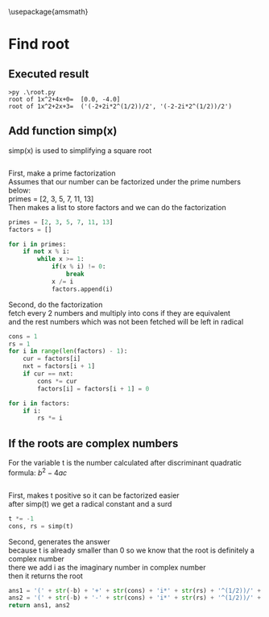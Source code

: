 \usepackage{amsmath}
# Find root

## Executed result
```
>py .\root.py 
root of 1x^2+4x+0=  [0.0, -4.0]
root of 1x^2+2x+3=  ('(-2+2i*2^(1/2))/2', '(-2-2i*2^(1/2))/2')
```
## Add function simp(x)
simp(x) is used to simplifying a square root
```
```

First,  make a prime factorization\
Assumes that our number can be factorized under the prime numbers below:\
primes = [2, 3, 5, 7, 11, 13]\
Then makes a list to store factors and we can do the factorization
```py
primes = [2, 3, 5, 7, 11, 13]
factors = []

for i in primes:
    if not x % i:
        while x >= 1:
            if(x % i) != 0:
                break
            x /= i
            factors.append(i)
```

Second, do the factorization\
fetch every 2 numbers and multiply into cons if they are equivalent\
and the rest numbers which was not been fetched will be left in radical
```py
cons = 1
rs = 1
for i in range(len(factors) - 1):
    cur = factors[i]
    nxt = factors[i + 1]
    if cur == nxt:
        cons *= cur
        factors[i] = factors[i + 1] = 0

for i in factors:
    if i:
        rs *= i
```

## If the roots are complex numbers
For the variable t is the number calculated after discriminant quadratic formula: $b^2−4ac$
```
```

First, makes t positive so it can be factorized easier\
after simp(t) we get a radical constant and a surd
```py
t *= -1
cons, rs = simp(t)
```

Second, generates the answer\
because t is already smaller than 0 so we know that the root is definitely a complex number\
there we add i as the imaginary number in complex number\
then it returns the root
```py
ans1 = '(' + str(-b) + '+' + str(cons) + 'i*' + str(rs) + '^(1/2))/' + str(2*a)
ans2 = '(' + str(-b) + '-' + str(cons) + 'i*' + str(rs) + '^(1/2))/' + str(2*a)
return ans1, ans2
```
